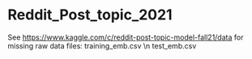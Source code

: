 # Reddit_Post_topic_2021

See https://www.kaggle.com/c/reddit-post-topic-model-fall21/data for missing raw data files: training_emb.csv \n
                                                                                             test_emb.csv 
                                                                                             

